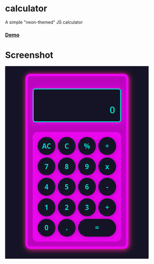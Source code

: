 # calculator
A simple "neon-themed" JS calculator
### [Demo](https://egoist000.github.io/calculator/)
# Screenshot
![screenshot](screenshot.png)
